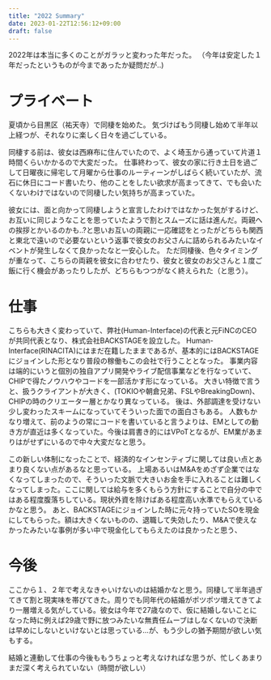 ```yaml
---
title: "2022 Summary"
date: 2023-01-22T12:56:12+09:00
draft: false
---
```


2022年は本当に多くのことがガラッと変わった年だった。
（今年は安定した１年だったというものが今まであったか疑問だが..)

# プライベート
夏頃から目黒区（祐天寺）で同棲を始めた。
気づけばもう同棲し始めて半年以上経つが、それなりに楽しく日々を過ごしている。

同棲する前は、彼女は西麻布に住んでいたので、よく埼玉から通っていて片道１時間くらいかかるので大変だった。
仕事終わって、彼女の家に行き土日を過ごして日曜夜に帰宅して月曜から仕事のルーティーンがしばらく続いていたが、流石に休日にコード書いたり、他のことをしたい欲求が高まってきて、でも会いたくないわけではないので同棲したい気持ちが高まっていた。


彼女には、面と向かって同棲しようと宣言したわけではなかった気がするけど、お互いに同じようなことを思っていたようで割とスムーズに話は進んだ。両親への挨拶とかいるのかも..?と思いお互いの両親に一応確認をとったがどちらも関西と東北で遠いので必要ないという返事で彼女のお父さんに詰められるみたいなイベントが発生しなくて良かったなと一安心した。
ただ同棲後、色々タイミングが重なって、こちらの両親を彼女に合わせたり、彼女と彼女のお父さんと１度ご飯に行く機会があったりしたが、どちらもつつがなく終えられた（と思う）。


# 仕事
こちらも大きく変わっていて、弊社(Human-Interface)の代表と元FiNCのCEOが共同代表となり、株式会社BACKSTAGEを設立した。
Human-Interface(RINACITA)にはまだ在籍したままであるが、基本的にはBACKSTAGEにジョインした形となり普段の稼働もこの会社で行うこととなった。
事業内容は端的にいうと個別の独自アプリ開発やライブ配信事業などを行なっていて、CHIPで得たノウハウやコードを一部活かす形になっている。
大きい特徴で言うと、扱うクライアントが大きく、(TOKIOや朝倉兄弟、FSLやBreakingDown)、CHIPの時のクリエーター層とかなり異なっている。
後は、外部調達を受けない少し変わったスキームになっていてそういった面での面白さもある。
人数もかなり増えて、前のようの常にコードを書いていると言うよりは、EMとしての動き方が直近は多くなっていた。今後は肩書き的にはVPoTとなるが、EM業があまりはがせずにいるので中々大変だなと思う。

この新しい体制になったことで、経済的なインセンティブに関しては良い点とあまり良くない点があるなと思っている。
上場あるいはM&Aをめざず企業ではなくなってしまったので、そういった文脈で大きいお金を手に入れることは難しくなってしまった。ここに関しては給与を多くもらう方針にすることで自分の中ではある程度腹落ちしている。現状外資を除けばある程度高い水準でもらえているかなと思う。
あと、BACKSTAGEにジョインした時に元々持っていたSOを現金にしてもらった。額は大きくないものの、退職して失効したり、M&Aで使えなかったみたいな事例が多い中で現金化してもらえたのは良かったと思う、

# 今後
ここから１、２年で考えなきゃいけないのは結婚かなと思う。同棲して半年過ぎてきて割と現実味を帯びてきた。周りでも同年代の結婚がポツポツ増えてきてより一層増える気がしている。彼女は今年で27歳なので、仮に結婚しないことになった時に例えば29歳で野に放つみたいな無責任ムーブはしなくないので決断は早めにしないといけないとは思っている...が、もう少しの猶予期間が欲しい気もする。

結婚と連動して仕事の今後ももうちょっと考えなければな思うが、忙しくあまりまだ深く考えられていない（時間が欲しい）
